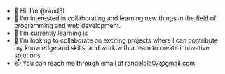 - 👋 Hi, I’m @rand3l
- 👀 I’m interested in  collaborating and learning new things in the field of programming and web development.
- 🌱 I’m currently learning js
- 💞️ I’m looking to collaborate on exciting projects where I can contribute my knowledge and skills, and work with a team to create innovative solutions.
- 📫 You can reach me through email at randelpla07@gmail.com

<!---
rand3l/rand3l is a ✨ special ✨ repository because its `README.md` (this file) appears on your GitHub profile.
You can click the Preview link to take a look at your changes.
--->
